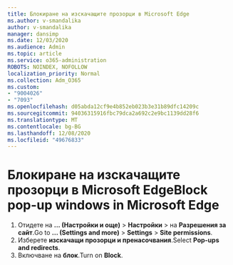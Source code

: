 ```yaml
---
title: Блокиране на изскачащите прозорци в Microsoft Edge
ms.author: v-smandalika
author: v-smandalika
manager: dansimp
ms.date: 12/03/2020
ms.audience: Admin
ms.topic: article
ms.service: o365-administration
ROBOTS: NOINDEX, NOFOLLOW
localization_priority: Normal
ms.collection: Adm_O365
ms.custom:
- "9004026"
- "7093"
ms.openlocfilehash: d05abda12cf9e4b852eb023b3e31b89dfc14209c
ms.sourcegitcommit: 94036315916fbc79dca2a692c2e9bc1139dd28f6
ms.translationtype: MT
ms.contentlocale: bg-BG
ms.lasthandoff: 12/08/2020
ms.locfileid: "49676833"
---
```

# <a name="block-pop-up-windows-in-microsoft-edge"></a><span data-ttu-id="4dc6c-102">Блокиране на изскачащите прозорци в Microsoft Edge</span><span class="sxs-lookup"><span data-stu-id="4dc6c-102">Block pop-up windows in Microsoft Edge</span></span>

1. <span data-ttu-id="4dc6c-103">Отидете на **... (Настройки и още)**  >  **Настройки**  >  на **Разрешения за сайт**.</span><span class="sxs-lookup"><span data-stu-id="4dc6c-103">Go to **... (Settings and more)** > **Settings** > **Site permissions**.</span></span>
2. <span data-ttu-id="4dc6c-104">Изберете **изскачащи прозорци и пренасочвания**.</span><span class="sxs-lookup"><span data-stu-id="4dc6c-104">Select **Pop-ups and redirects**.</span></span>
3. <span data-ttu-id="4dc6c-105">Включване на **блок**.</span><span class="sxs-lookup"><span data-stu-id="4dc6c-105">Turn on **Block**.</span></span>
